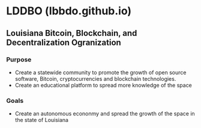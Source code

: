# LDDBO (lbbdo.github.io)
## Louisiana Bitcoin, Blockchain, and Decentralization Ogranization

### Purpose
- Create a statewide community to promote the growth of open source software, Bitcoin, cryptocurrencies and blockchain technologies.
- Create an educational platform to spread more knowledge of the space

### Goals
- Create an autonomous econonmy and spread the growth of the space in the state of Louisiana
